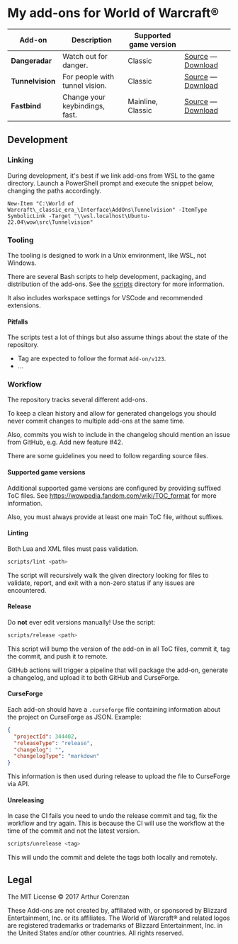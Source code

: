 # My add-ons for World of Warcraft®

| Add-on           | Description                    | Supported game version |                                                                       |
| ---------------- | ------------------------------ | ---------------------- | --------------------------------------------------------------------- |
| **Dangeradar**   | Watch out for danger.          | Classic                | [Source](/addons/Dangeradar) — [Download](/releases?q=Dangeradar)     |
| **Tunnelvision** | For people with tunnel vision. | Classic                | [Source](/addons/Tunnelvision) — [Download](/releases?q=Tunnelvision) |
| **Fastbind**     | Change your keybindings, fast. | Mainline, Classic      | [Source](/addons/Fastbind) — [Download](/releases?q=Fastbind)         |

## Development

### Linking

During development, it's best if we link add-ons from WSL to the game directory. Launch a PowerShell prompt and execute the snippet below, changing the paths accordingly.

```psh
New-Item "C:\World of Warcraft\_classic_era_\Interface\AddOns\Tunnelvision" -ItemType SymbolicLink -Target "\\wsl.localhost\Ubuntu-22.04\wow\src\Tunnelvision"
```

### Tooling

The tooling is designed to work in a Unix environment, like WSL, not Windows.

There are several Bash scripts to help development, packaging, and distribution of the add-ons. See the [scripts](/scripts) directory for more information.

It also includes workspace settings for VSCode and recommended extensions.

#### Pitfalls

The scripts test a lot of things but also assume things about the state of the repository.

- Tag are expected to follow the format `Add-on/v123`.
- ...

### Workflow

The repository tracks several different add-ons.

To keep a clean history and allow for generated changelogs you should never commit changes to multiple add-ons at the same time.

Also, commits you wish to include in the changelog should mention an issue from GitHub, e.g. Add new feature #42.

There are some guidelines you need to follow regarding source files.

#### Supported game versions

Additional supported game versions are configured by providing suffixed ToC files. See <https://wowpedia.fandom.com/wiki/TOC_format> for more information.

Also, you must always provide at least one main ToC file, without suffixes.

#### Linting

Both Lua and XML files must pass validation.

```sh
scripts/lint <path>
```

The script will recursively walk the given directory looking for files to validate, report, and exit with a non-zero status if any issues are encountered.

#### Release

Do **not** ever edit versions manually! Use the script:

```sh
scripts/release <path>
```

This script will bump the version of the add-on in all ToC files, commit it, tag the commit, and push it to remote.

GitHub actions will trigger a pipeline that will package the add-on, generate a changelog, and upload it to both GitHub and CurseForge.

#### CurseForge

Each add-on should have a `.curseforge` file containing information about the project on CurseForge as JSON. Example:

```json
{
  "projectId": 344402,
  "releaseType": "release",
  "changelog": "",
  "changelogType": "markdown"
}
```

This information is then used during release to upload the file to CurseForge via API.

#### Unreleasing

In case the CI fails you need to undo the release commit and tag, fix the workflow and try again. This is because the CI will use the workflow at the time of the commit and not the latest version.

```sh
scripts/unrelease <tag>
```

This will undo the commit and delete the tags both locally and remotely.

## Legal

The MIT License © 2017 Arthur Corenzan

These Add-ons are not created by, affiliated with, or sponsored by Blizzard Entertainment, Inc. or its affiliates. The World of Warcraft® and related logos are registered trademarks or trademarks of Blizzard Entertainment, Inc. in the United States and/or other countries. All rights reserved.

